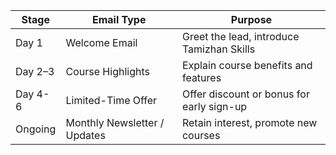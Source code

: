 |   Stage     |   Email Type                 |   Purpose                                 |
| ----------- | ---------------------------- | ----------------------------------------- |
|   Day 1     | Welcome Email                | Greet the lead, introduce Tamizhan Skills |
|   Day 2–3   | Course Highlights            | Explain course benefits and features      |
|   Day 4-6   | Limited-Time Offer           | Offer discount or bonus for early sign-up |
|   Ongoing   | Monthly Newsletter / Updates | Retain interest, promote new courses      |
